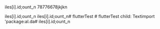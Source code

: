 

iles[i].id;ount_n
78776678jkjkn

iles[i].id;ount_n
iles[i].id;ount_n# flutterTest # flutterTest
          child: Textimport 'package:al.da# 
iles[i].id;ount_n
